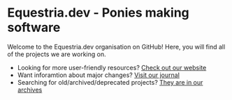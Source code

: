 # Equestria.dev - Ponies making software

Welcome to the Equestria.dev organisation on GitHub! Here, you will find all of the projects we are working on.

* Looking for more user-friendly resources? [Check out our website](https://equestria.dev)
* Want inforamtion about major changes? [Visit our journal](https://journal.equestria.dev)
* Searching for old/archived/deprecated projects? [They are in our archives](https://archives.equestria.dev)
